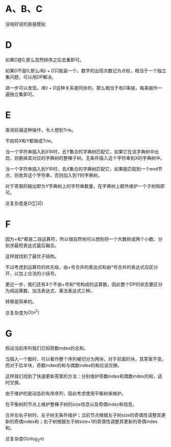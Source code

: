 # A、B、C

没啥好说的直接模拟

# D

如果$D$是0,那么显然排序之后去重即可。

如果$D$不是0,那么$i$和$i+D$只能留一个，数字的出现次数记为点权，相当于一个独立集问题，可以用DP解决。

进一步可以发现，$i$和$i+D$这种关系是同余的，那么相当于有$D$条链，每条链作一遍独立集即可。

# E

查询前缀这种操作，令人想到Trie。

不妨将$X$和$Y$都做成Trie。

当一个字符串插入到$X$中时，去$Y$集合的字典树匹配它，如果它在该字典树中出现，则删掉其对应的字典树的整棵子树。无条件插入这个字符串到$X$的字典树中。

当一个字符串插入到$Y$中时，去$X$集合的字典树匹配它，如果能匹配到一个end节点，则舍弃这个字符串，否则加入到$Y$的字典树。

对于答案的输出即为$Y$字典树上的字符串数量，在字典树上额外维护一个子树和即可。

总复杂度是$O(\sum|S|)$

# F

因为+和*都是二目运算符，所以很自然地可以想到将一个大数拆成两个小数，分别求最短表达式最后融合。

这样就找到了最优子结构。

不过考虑到运算符的优先级，由+号合并的表达式和由*号合并的表达式应区分开，以加上合法的小括号。

更近一步，我们还有4个不由+号和*号构成的运算数，因此整个DP的状态要区分为纯运算数、加法表达式、乘法表达式三种。

转移是简单的。

总复杂度为$O(n^2)$

# G

假设当前序列我们已知奇数index的总和。

当插入一个数时，可以看作整个序列被切分为两块，对于前面的块，其答案不变。而对于后半块，奇数index的和与偶数index的和应该交换。

这样我们找到了快速更新答案的方法：分别维护奇数index和偶数index的和，适时交换。

由于维护的是动态的有序序列，因此考虑使用平衡树来维护。

在平衡树的节点上维护整棵子树的size信息以及奇偶index和信息。

合并左右子树时，左子树无条件维护；当前节点根据左子树size的奇偶性调整其更新的奇偶index和；右子树根据左子树size+1的奇偶性调整其更新的奇偶index和。

总复杂度$O(nlog_2n)$